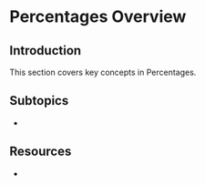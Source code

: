 # Percentages Overview

## Introduction

This section covers key concepts in Percentages.

## Subtopics

- 

## Resources

- 

